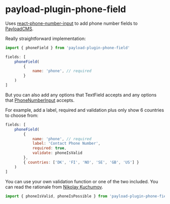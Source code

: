 # payload-plugin-phone-field

Uses [react-phone-number-input](https://www.npmjs.com/package/react-phone-number-input) to add phone number fields to [PayloadCMS](https://payloadcms.com/).

Really straightforward implementation:

```js
import { phoneField } from 'payload-plugin-phone-field'

fields: [
    phoneField(
        {
            name: 'phone', // required
        }
    )
]
```

But you can also add any options that TextField accepts and any options that [PhoneNumberInput](https://catamphetamine.gitlab.io/react-phone-number-input/docs/index.html) accepts.

For example, add a label, required and validation plus only show 6 countries to choose from:
```js
fields: [
	phoneField(
		{
			name: 'phone', // required
			label: 'Contact Phone Number',
			required: true,
			validate: phoneIsValid
		},
		{ countries: ['DK', 'FI', 'NO', 'SE', 'GB', 'US'] }
	)
]
```

You can use your own validation function or one of the two included. You can read the rationale from [Nikolay Kuchumov](https://gitlab.com/catamphetamine/libphonenumber-js#using-phone-number-validation-feature).

```js
import { phoneIsValid, phoneIsPossible } from 'payload-plugin-phone-field'
```
